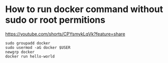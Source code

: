 # How to run docker command without sudo or root permitions

https://youtube.com/shorts/CPYsmykLqVk?feature=share

```
sudo groupadd docker
sudo usermod -aG docker $USER
newgrp docker
docker run hello-world
```
